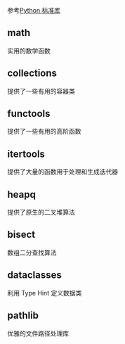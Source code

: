 
参考[Python 标准库](https://docs.python.org/zh-cn/3/library/index.html)

## math

实用的数学函数

## collections

提供了一些有用的容器类

## functools

提供了一些有用的高阶函数

## itertools

提供了大量的函数用于处理和生成迭代器

## heapq

提供了原生的二叉堆算法

## bisect

数组二分查找算法

## dataclasses

利用 Type Hint 定义数据类

## pathlib

优雅的文件路径处理库
